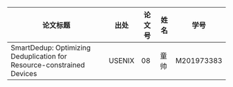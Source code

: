 | 论文标题                                                     | 出处   | 论文号 | 姓名   | 学号       |
| ------------------------------------------------------------ | ------ | ------ | ------ | ---------- |
| SmartDedup: Optimizing Deduplication for Resource-constrained Devices | USENIX | 08     | 童帅 | M201973383 |